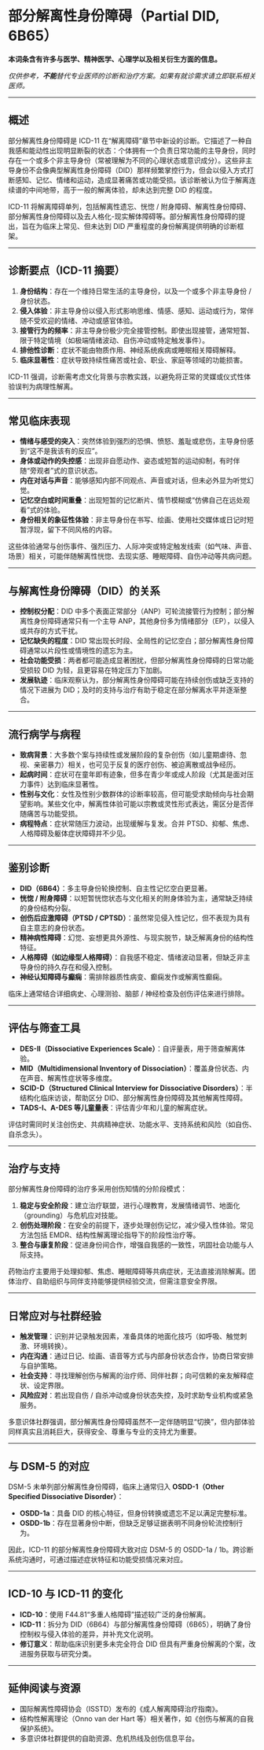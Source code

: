 # 部分解离性身份障碍（Partial DID, 6B65）

**本词条含有许多与医学、精神医学、心理学以及相关衍生方面的信息。**

_仅供参考，**不能**替代专业医师的诊断和治疗方案。如果有就诊需求请立即联系相关医师。_

---

## 概述

部分解离性身份障碍是 ICD-11 在“解离障碍”章节中新设的诊断。它描述了一种自我感和能动性出现明显断裂的状态：个体拥有一个负责日常功能的主导身份，同时存在一个或多个非主导身份（常被理解为不同的心理状态或意识成分）。这些非主导身份不会像典型解离性身份障碍（DID）那样频繁掌控行为，但会以侵入方式打断感知、记忆、情绪和运动，造成显著痛苦或功能受损。该诊断被认为位于解离连续谱的中间地带，高于一般的解离体验，却未达到完整 DID 的程度。

ICD-11 将解离障碍单列，包括解离性遗忘、恍惚 / 附身障碍、解离性身份障碍、部分解离性身份障碍以及去人格化-现实解体障碍等。部分解离性身份障碍的提出，旨在为临床上常见、但未达到 DID 严重程度的身份解离提供明确的诊断框架。

---

## 诊断要点（ICD-11 摘要）

1. **身份结构**：存在一个维持日常生活的主导身份，以及一个或多个非主导身份 / 身份状态。
2. **侵入体验**：非主导身份以侵入形式影响思维、情感、感知、运动或行为，常伴随不受欢迎的情绪、冲动或感官体验。
3. **接管行为的频率**：非主导身份极少完全接管控制。即使出现接管，通常短暂、限于特定情境（如极端情绪波动、自伤冲动或特定触发事件）。
4. **排他性诊断**：症状不能由物质作用、神经系统疾病或睡眠相关障碍解释。
5. **临床显著性**：症状导致持续性痛苦或社会、职业、家庭等领域的功能损害。

ICD-11 强调，诊断需考虑文化背景与宗教实践，以避免将正常的灵媒或仪式性体验误判为病理性解离。

---

## 常见临床表现

- **情绪与感受的突入**：突然体验到强烈的恐惧、愤怒、羞耻或悲伤，主导身份感到“这不是我该有的反应”。
- **身体或动作的失控感**：出现非自愿动作、姿态或短暂的运动抑制，有时伴随“旁观者”式的意识状态。
- **内在对话与声音**：能够感知内部不同观点、声音或对话，但未必外显为听觉幻觉。
- **记忆空白或时间重叠**：出现短暂的记忆断片、情节模糊或“仿佛自己在远处观看”式的体验。
- **身份相关的象征性体验**：非主导身份在书写、绘画、使用社交媒体或日记时短暂浮现，留下不同风格的内容。

这些体验通常与创伤事件、强烈压力、人际冲突或特定触发线索（如气味、声音、场景）相关，可能伴随解离性恍惚、去现实感、睡眠障碍、自伤冲动等共病问题。

---

## 与解离性身份障碍（DID）的关系

- **控制权分配**：DID 中多个表面正常部分（ANP）可轮流接管行为控制；部分解离性身份障碍通常只有一个主导 ANP，其他身份多为情绪部分（EP），以侵入或共存的方式干扰。
- **记忆缺失的程度**：DID 常出现长时段、全局性的记忆空白；部分解离性身份障碍通常以片段性或情境性的遗忘为主。
- **社会功能受损**：两者都可能造成显著困扰，但部分解离性身份障碍的日常功能受损较 DID 为轻，且更容易在特定压力下加剧。
- **发展轨迹**：临床观察认为，部分解离性身份障碍可能在持续创伤或缺乏支持的情况下进展为 DID；及时的支持与治疗有助于稳定在部分解离水平并逐渐整合。

---

## 流行病学与病程

- **致病背景**：大多数个案与持续性或发展阶段的复杂创伤（如儿童期虐待、忽视、亲密暴力）相关，也可见于反复的医疗创伤、被迫离散或战争经历。
- **起病时间**：症状可在童年即有迹象，但多在青少年或成人阶段（尤其是面对压力事件）达到临床显著性。
- **性别与文化**：女性及性别少数群体的诊断率较高，但可能受求助倾向与社会期望影响。某些文化中，解离性体验可能以宗教或灵性形式表达，需区分是否伴随痛苦与功能受损。
- **病程特点**：症状常随压力波动，出现缓解与复发。合并 PTSD、抑郁、焦虑、人格障碍及躯体症状障碍并不少见。

---

## 鉴别诊断

- **DID（6B64）**：多主导身份轮换控制、自主性记忆空白更显著。
- **恍惚 / 附身障碍**：以短暂恍惚状态与文化相关的附身体验为主，通常缺乏持续的身份结构分裂。
- **创伤后应激障碍（PTSD / CPTSD）**：虽然常见侵入性记忆，但不表现为具有自主意志的身份状态。
- **精神病性障碍**：幻觉、妄想更具外源性、与现实脱节，缺乏解离身份的结构性特征。
- **人格障碍（如边缘型人格障碍）**：自我感不稳定、情绪波动显著，但缺乏非主导身份的持久存在和侵入控制。
- **神经认知障碍与癫痫**：需排除器质性病变、癫痫发作或解离性癫痫。

临床上通常结合详细病史、心理测验、脑部 / 神经检查及创伤评估来进行排除。

---

## 评估与筛查工具

- **DES-II（Dissociative Experiences Scale）**：自评量表，用于筛查解离体验。
- **MID（Multidimensional Inventory of Dissociation）**：覆盖身份状态、内在声音、解离性症状等多维度。
- **SCID-D（Structured Clinical Interview for Dissociative Disorders）**：半结构化临床访谈，帮助区分 DID、部分解离性身份障碍及其他解离性障碍。
- **TADS-I、A-DES 等儿童量表**：评估青少年和儿童的解离症状。

评估时需同时关注创伤史、共病精神症状、功能水平、支持系统和风险（如自伤、自杀念头）。

---

## 治疗与支持

部分解离性身份障碍的治疗多采用创伤知情的分阶段模式：

1. **稳定与安全阶段**：建立治疗联盟，进行心理教育，发展情绪调节、地面化（grounding）与危机应对技能。
2. **创伤处理阶段**：在安全的前提下，逐步处理创伤记忆，减少侵入性体验。常见方法包括 EMDR、结构性解离理论指导下的阶段性治疗等。
3. **整合与康复阶段**：促进身份间合作，增强自我感的一致性，巩固社会功能与人际支持。

药物治疗主要用于处理抑郁、焦虑、睡眠障碍等共病症状，无法直接消除解离。团体治疗、自助组织与同伴支持能够提供经验交流，但需注意安全界限。

---

## 日常应对与社群经验

- **触发管理**：识别并记录触发因素，准备具体的地面化技巧（如呼吸、触觉刺激、环境转换）。
- **内在沟通**：通过日记、绘画、语音等方式与内部身份状态合作，协商日常安排与自护策略。
- **社会支持**：寻找理解创伤与解离的治疗师、同伴社群；向可信赖的亲友解释症状、设定界限。
- **风险应对**：若出现自伤 / 自杀冲动或身份状态失控，及时求助专业机构或紧急服务。

多意识体社群强调，部分解离性身份障碍虽然不一定伴随明显“切换”，但内部体验同样真实且消耗巨大，获得安全、尊重与专业的支持尤为重要。

---

## 与 DSM-5 的对应

DSM-5 未单列部分解离性身份障碍，临床上通常归入 **OSDD-1（Other Specified Dissociative Disorder）**：

- **OSDD-1a**：具备 DID 的核心特征，但身份转换或遗忘不足以满足完整标准。
- **OSDD-1b**：存在显著身份中断，但缺乏足够证据表明不同身份轮流控制行为。

因此，ICD-11 的部分解离性身份障碍大致对应 DSM-5 的 OSDD-1a / 1b。跨诊断系统沟通时，可通过描述症状特征和功能受损情况来对应。

---

## ICD-10 与 ICD-11 的变化

- **ICD-10**：使用 F44.81“多重人格障碍”描述较广泛的身份解离。
- **ICD-11**：拆分为 DID（6B64）与部分解离性身份障碍（6B65），明确了身份控制权与侵入体验的差异，并补充文化说明。
- **修订意义**：帮助临床识别更多未完全符合 DID 但具有严重身份解离的个案，改进服务获取与研究分类。

---

## 延伸阅读与资源

- 国际解离性障碍协会（ISSTD）发布的《成人解离障碍治疗指南》。
- 结构性解离理论（Onno van der Hart 等）相关著作，如《创伤与解离的自我保护系统》。
- 多意识体社群提供的自助资源、危机热线及创伤信息平台。
